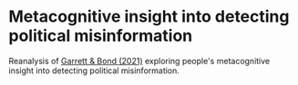 # Metacognitive insight into detecting political misinformation

Reanalysis of [Garrett & Bond (2021)](https://www.science.org/doi/10.1126/sciadv.abf1234) exploring people's metacognitive insight into detecting political misinformation.

